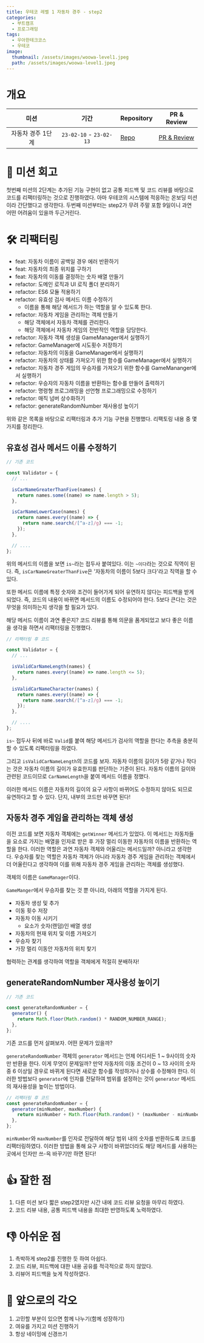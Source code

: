 ```yaml
---
title: 우테코 레벨 1 자동차 경주 - step2
categories:
  - 부트캠프
  - 프로그래밍
tags:
  - 우아한테크코스
  - 우테코
image:
  thumbnail: /assets/images/woowa-level1.jpeg
  path: /assets/images/woowa-level1.jpeg
---
```


# 개요

|       미션        |          기간           | Repository                                                                     | PR & Review                                                                 |
| :---------------: | :---------------------: | ------------------------------------------------------------------------------ | --------------------------------------------------------------------------- |
| 자동차 경주 1단계 | `23-02-10` - `23-02-13` | [Repo](https://github.com/nlom0218/javascript-racingcar-1/tree/nlom0218-step2) | [PR & Review](https://github.com/woowacourse/javascript-racingcar/pull/242) |

# 🚀 미션 회고

첫번째 미션의 2단계는 추가된 기능 구현이 없고 공통 피드백 및 코드 리뷰를 바탕으로 코드를 리팩터링하는 것으로 진행하였다. 아마 우테코의 시스템에 적응하는 온보딩 미션이라 간단했다고 생각한다. 두번째 미션부터는 step2가 무려 주말 포함 9일이니 과연 어떤 어려움이 있을까 두근거린다.

# 🛠️ 리팩터링

- feat: 자동차 이름이 공백일 경우 에러 반환하기
- feat: 자동차의 최종 위치를 구하기
- feat: 자동차의 이동를 결정하는 숫자 배열 만들기
- refactor: 도메인 로직과 UI 로직 폴더 분리하기
- refactor: ES6 모듈 적용하기
- refactor: 유효성 검사 메서드 이름 수정하기
  - 이름을 통해 해당 메서드가 하는 역할을 알 수 있도록 한다.
- refactor: 자동차 게임을 관리하는 객체 만들기
  - 해당 객체에서 자동차 객체를 관리한다.
  - 해당 객체에서 자동차 게임의 전반적인 역할을 담당한다.
- refactor: 자동차 객체 생성을 GameManager에서 실행하기
- refactor: GameManager에 시도횟수 저장하기
- refactor: 자동차의 이동을 GameManager에서 실행하기
- refactor: 자동차의 상태를 가져오기 위한 함수를 GameManager에서 실행하기
- refactor: 자동차 경주 게임의 우승자를 가져오기 위한 함수를 GameMananger에서 실행하기
- refactor: 우승자의 자동차 이름을 반환하는 함수를 만들어 출력하기
- refactor: 명령형 프로그래밍을 선언형 프로그래밍으로 수정하기
- refactor: 매직 넘버 상수화하기
- refactor: generateRandomNumber 재사용성 높이기

위와 같은 목록을 바탕으로 리팩터링과 추가 기능 구현을 진행했다. 리팩토링 내용 중 몇가지를 정리한다.

## 유효성 검사 메서드 이름 수정하기

```javascript
// 기존 코드

const Validator = {
  // ...

  isCarNameGreaterThanFive(names) {
    return names.some((name) => name.length > 5);
  },

  isCarNameLowerCase(names) {
    return names.every((name) => {
      return name.search(/[^a-z]/g) === -1;
    });
  },

  // ....
};
```

위의 메서드의 이름을 보면 `is~`라는 접두사 붙여있다. 이는 `~이다`라는 것으로 직역이 된다. 즉, `isCarNameGreaterThanFive`은 '자동차의 이름이 5보다 크다'라고 직역을 할 수 있다.

또한 메서드 이름에 특정 숫자와 조건이 들어가게 되어 유연하지 않다는 피드백을 받게 되었다. 즉, 코드의 내용이 바뀌면 메서드의 이름도 수정되어야 한다. 5보다 큰다는 것은 무엇을 의미하는지 생각을 할 필요가 있다.

해당 메서드 이름이 과연 좋은지? 코드 리뷰를 통해 의문을 품게되었고 보다 좋은 이름을 생각을 하면서 리팩터링을 진행했다.

```javascript
// 리팩터링 후 코드

const Validator = {
  // ...

  isValidCarNameLength(names) {
    return names.every((name) => name.length <= 5);
  },

  isValidCarNameCharacter(names) {
    return names.every((name) => {
      return name.search(/[^a-z]/g) === -1;
    });
  },

  // ....
};
```

`is~` 접두사 뒤에 바로 `Valid`를 붙여 해당 메서드가 검사의 역할을 한다는 추측을 충분히 할 수 있도록 리팩터링을 하였다.

그리고 `isValidCarNameLength`의 코드를 보자. 자동차 이름의 길이가 5랑 같거나 작다는 것은 자동차 이름의 길이가 유효한지를 판단하는 기준이 된다. 자동차 이름의 길이와 관련된 코드이므로 `CarNameLength`을 붙여 메서드 이름을 정했다.

이러한 메서드 이름은 자동차의 길이의 요구 사항이 바뀌어도 수정하지 않아도 되므로 유연하다고 할 수 있다. 단지, 내부의 코드만 바꾸면 된다!

## 자동차 경주 게임을 관리하는 객체 생성

이전 코드를 보면 자동차 객체에는 `getWinner` 메서드가 있었다. 이 메서드는 자동차들을 요소로 가지는 배열을 인자로 받은 후 가장 멀리 이동한 자동차의 이름을 반환하는 역할을 한다. 이러한 역할은 과연 자동차 객체와 어울리는 메서드일까? 아니라고 생각한다. 우승자를 찾는 역할은 자동차 객체가 아니라 자동차 경주 게임을 관리하는 객체에서 더 어울린다고 생각하여 이를 위해 자동차 경주 게임을 관리하는 객체를 생성했다.

객체의 이름은 `GameManager`이다.

`GameManger`에서 우승자를 찾는 것 뿐 아니라, 아래의 역할을 가지게 된다.

- 자동차 생성 및 추가
- 이동 횟수 저장
- 자동차 이동 시키기
  - 요소가 숫자(랜덤)인 배열 생성
- 자동차의 현재 위치 및 이름 가져오기
- 우승자 찾기
- 가장 멀리 이동안 자동차의 위치 찾기

협력하는 관계를 생각하여 역할을 객체에게 적절히 분배하자!

## generateRandomNumber 재사용성 높이기

```javascript
// 기존 코드

const generateRandomNumber = {
  generator() {
    return Math.floor(Math.random() * RANDOM_NUMBER_RANGE);
  },
};
```

기존 코드를 먼저 살펴보자. 어떤 문제가 있을까?

`generateRandomNumber` 객체의 `generator` 메서드는 언제 어디서든 1 ~ 9사이의 숫자만 반환을 한다. 이게 무엇이 문제일까? 만약 자동차의 이동 조건이 0 ~ 13 사이의 숫자 중 6 이상일 경우로 바뀌게 된다면 새로운 함수를 작성하거나 상수를 수정해야 한다. 이러한 방법보다 `generator`에 인자를 전달하여 범위를 설정하는 것이 `generator` 메서드의 재사용성을 높이는 방법이다.

```javascript
// 리팩터링 후 코드
const generateRandomNumber = {
  generator(minNumber, maxNumber) {
    return minNumber + Math.floor(Math.random() * (maxNumber - minNumber + 1));
  },
};
```

`minNumber`와 `maxNumber`를 인자로 전달하여 해당 범위 내의 숫자를 반환하도록 코드를 리팩터링하였다. 이러한 방법을 통해 요구 사항이 바뀌었더라도 해당 메서드를 사용하는 곳에서 인자만 쓰-윽 바꾸기만 하면 된다!

# 👍 잘한 점

1. 다른 미션 보다 짧은 step2였지만 시간 내에 코드 리뷰 요청을 마무리 하였다.
2. 코드 리뷰 내용, 공통 피드백 내용을 최대한 반영하도록 노력하였다.

# 👎 아쉬운 점

1. 촉박하게 step2를 진행한 듯 하여 아쉽다.
2. 코드 리뷰, 피드백에 대한 내용 공유를 적극적으로 하지 않았다.
3. 리뷰어 피드백을 늦게 작성하였다.

# 👊 앞으로의 각오

1. 고민할 부분이 있으면 함께 나누기(함께 성장하기)
2. 여유를 가지고 미션 진행하기
3. 항상 네이밍에 신경쓰기
